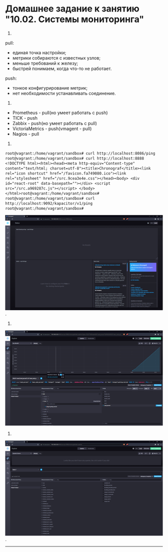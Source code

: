 # Домашнее задание к занятию "10.02. Системы мониторинга"

1.  
pull:  
 - единая точка настройки;  
 - метрики собираются с известных узлов;  
 - меньше требований к железу;  
 - быстрей понимаем, когда что-то не работает.  
  
push:  
 - тонкое конфигурирование метрик;  
 - нет необходимости устанавливать соединение.  
  
1.   
 - Prometheus - pull(но умеет работать с push)  
 - TICK - push  
 - Zabbix - push(но умеет работать с pull)  
 - VictoriaMetrics - push(vmagent - pull)  
 - Nagios - pull  
  
1.  
```
root@vagrant:/home/vagrant/sandbox# curl http://localhost:8086/ping
root@vagrant:/home/vagrant/sandbox# curl http://localhost:8888
<!DOCTYPE html><html><head><meta http-equiv="Content-type" content="text/html; charset=utf-8"><title>Chronograf</title><link rel="icon shortcut" href="/favicon.fa749080.ico"><link rel="stylesheet" href="/src.9cea3e4e.css"></head><body> <div id="react-root" data-basepath=""></div> <script src="/src.a969287c.js"></script> </body></html>root@vagrant:/home/vagrant/sandbox#
root@vagrant:/home/vagrant/sandbox# curl http://localhost:9092/kapacitor/v1/ping
root@vagrant:/home/vagrant/sandbox#
```  
   
![image скриншот веб-интерфейса ПО chronograf](chronograf.png).   
  
1.  
![image скриншот с отображением метрик утилизации места на диске](disk_usage.png)  
  
1.  
![image криншот с отображением метрик docker](docker-plug.png).  

---
